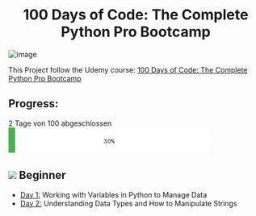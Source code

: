 <h1 align="center">100 Days of Code: The Complete Python Pro Bootcamp</h1>

![image](https://github.com/user-attachments/assets/017955bd-b2b7-457a-8ede-0216df8abcea)

This Project follow the Udemy course: [100 Days of Code: The Complete Python Pro Bootcamp](https://www.udemy.com/course/100-days-of-code/)

## Progress:

2 Tage von 100 abgeschlossen <br>
![Progress](./progress.png)


## <img src='https://github.com/user-attachments/assets/3e18e91f-2ff0-4e59-861d-b6e61a5a0b1f' width='30' heigth='30'> Beginner
- [Day 1:](https://github.com/mannala/100-days-of-code-python/tree/main/day01) Working with Variables in Python to Manage Data
- [Day 2:](https://github.com/mannala/100-days-of-code-python/tree/main/day02) Understanding Data Types and How to Manipulate Strings 
